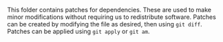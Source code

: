 This folder contains patches for dependencies.  These are used to make minor modifications without requiring us to redistribute software.  Patches can be created by modifying the file as desired, then using `git diff`.  Patches can be applied using `git apply` or `git am`.
